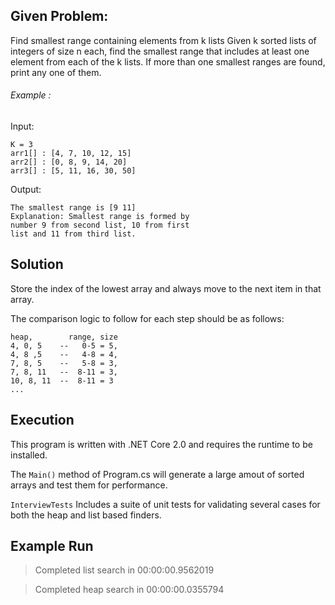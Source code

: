 
## Given Problem:

Find smallest range containing elements from k lists
Given k sorted lists of integers of size n each, find the smallest range that includes at least one element from each of the k lists. If more than one smallest ranges are found, print any one of them.

###### Example : 

Input:
```
K = 3
arr1[] : [4, 7, 10, 12, 15]
arr2[] : [0, 8, 9, 14, 20]
arr3[] : [5, 11, 16, 30, 50]
```

 Output:
```
The smallest range is [9 11] 
Explanation: Smallest range is formed by 
number 9 from second list, 10 from first
list and 11 from third list.
```

## Solution
Store the index of the lowest array and always move to the next item in that array.

The comparison logic to follow for each step should be as follows:

```
heap,        range, size
4, 0, 5    --   0-5 = 5,
4, 8 ,5    --   4-8 = 4,
7, 8, 5    --   5-8 = 3,
7, 8, 11   --  8-11 = 3,
10, 8, 11  --  8-11 = 3
...
```

## Execution

This program is written with .NET Core 2.0 and requires the runtime to be installed.

The `Main()` method of Program.cs will generate a large amout of sorted arrays and test them for performance.

`InterviewTests` Includes a suite of unit tests for validating several cases for both the heap and list based finders.

## Example Run

>Completed list search in 00:00:00.9562019

>Completed heap search in 00:00:00.0355794

